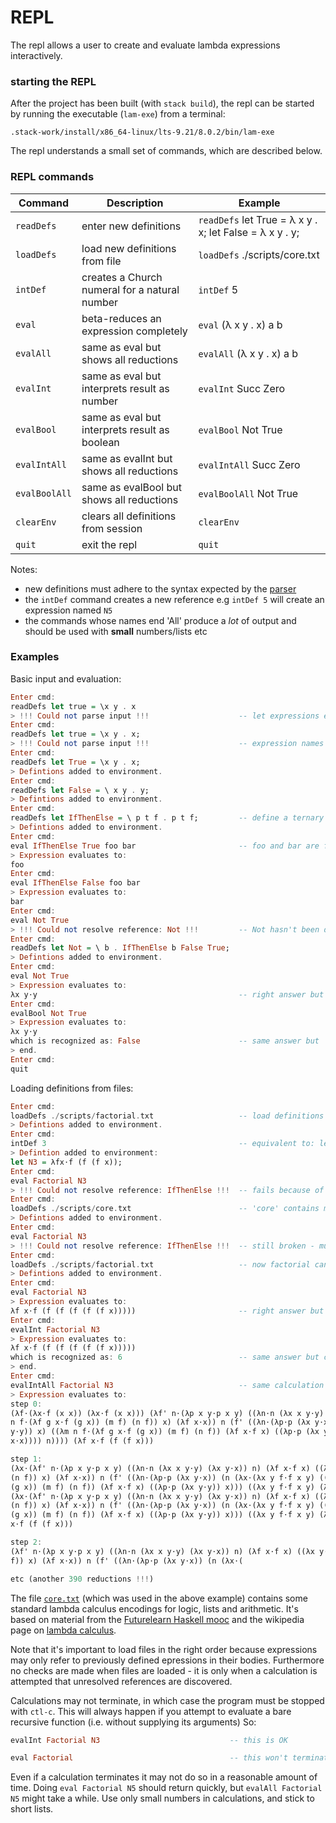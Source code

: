 # REPL
The repl allows a user to create and evaluate lambda expressions interactively.

### starting the REPL

After the project has been built (with `stack build`), the repl can be started by running the executable (`lam-exe`) from a terminal:
````text
.stack-work/install/x86_64-linux/lts-9.21/8.0.2/bin/lam-exe
````
The repl understands a small set of commands, which are described below.

### REPL commands

| Command | Description | Example |
| -------- | -------- | -------- |
| `readDefs` | enter new definitions| `readDefs` let True  = λ x y . x; let False = λ x y . y;  |
| `loadDefs` | load new definitions from file | `loadDefs` ./scripts/core.txt |
| `intDef`   | creates a Church numeral for a natural number | `intDef` 5 |
| `eval`     | beta-reduces an expression completely | `eval` (λ x y . x) a b |
| `evalAll`  | same as eval but shows all reductions | `evalAll` (λ x y . x) a b |
| `evalInt`  | same as eval but interprets result as number | `evalInt` Succ Zero |
| `evalBool`  | same as eval but interprets result as boolean | `evalBool` Not True |
| `evalIntAll` | same as evalInt but shows all reductions | `evalIntAll` Succ Zero |
| `evalBoolAll` | same as evalBool but shows all reductions | `evalBoolAll` Not True |
| `clearEnv` | clears all definitions from session | `clearEnv` |
| `quit`   | exit the repl | `quit` |


Notes:

* new definitions must adhere to the syntax expected by the [parser](./Syntax.md)
* the `intDef` command creates a new reference e.g `intDef 5` will create an expression named `N5`
* the commands whose names end 'All' produce a *lot* of output and should be used with **small** numbers/lists etc

### Examples

Basic input and evaluation:

````haskell
Enter cmd:
readDefs let true = \x y . x                         
> !!! Could not parse input !!!                    -- let expressions end with a semi-colon
Enter cmd:
readDefs let true = \x y . x;
> !!! Could not parse input !!!                    -- expression names begin with capital letters
Enter cmd:
readDefs let True = \x y . x;
> Defintions added to environment.
Enter cmd:
readDefs let False = \ x y . y;
> Defintions added to environment.
Enter cmd:
readDefs let IfThenElse = \ p t f . p t f;         -- define a ternary boolean operator
> Defintions added to environment.
Enter cmd:
eval IfThenElse True foo bar                       -- foo and bar are free lambda terms
> Expression evaluates to:
foo
Enter cmd:
eval IfThenElse False foo bar
> Expression evaluates to:
bar
Enter cmd:
eval Not True
> !!! Could not resolve reference: Not !!!         -- Not hasn't been defined yet
Enter cmd:
readDefs let Not = \ b . IfThenElse b False True;
> Defintions added to environment.
Enter cmd:
eval Not True
> Expression evaluates to:
λx y⋅y                                             -- right answer but not easy to interpret
Enter cmd:
evalBool Not True
> Expression evaluates to:
λx y⋅y
which is recognized as: False                      -- same answer but 'cast' to boolean
> end.
Enter cmd:
quit
````

Loading definitions from files:

````haskell
Enter cmd:
loadDefs ./scripts/factorial.txt                   -- load definitions from file
> Defintions added to environment.
Enter cmd:
intDef 3                                           -- equivalent to: let N3 = λfx⋅f (f (f x));
> Defintion added to environment: 
let N3 = λfx⋅f (f (f x));
Enter cmd:
eval Factorial N3
> !!! Could not resolve reference: IfThenElse !!!  -- fails because of missing definition
Enter cmd:
loadDefs ./scripts/core.txt                        -- 'core' contains missing definitions
> Defintions added to environment.
Enter cmd:
eval Factorial N3
> !!! Could not resolve reference: IfThenElse !!!  -- still broken - must load factorial.txt again
Enter cmd:
loadDefs ./scripts/factorial.txt                   -- now factorial can see 'core' definitions
> Defintions added to environment.
Enter cmd:
eval Factorial N3
> Expression evaluates to:
λf x⋅f (f (f (f (f (f x)))))                       -- right answer but hard to interpret
Enter cmd:
evalInt Factorial N3
> Expression evaluates to:
λf x⋅f (f (f (f (f (f x)))))
which is recognized as: 6                          -- same answer but cast to integer
> end.
Enter cmd:
evalIntAll Factorial N3                            -- same calculation but showing reductions
> Expression evaluates to:
step 0:
(λf⋅(λx⋅f (x x)) (λx⋅f (x x))) (λf' n⋅(λp x y⋅p x y) ((λn⋅n (λx x y⋅y) (λx y⋅x)) n) (λf x⋅f x) ((λx y⋅y ((λm
n f⋅(λf g x⋅f (g x)) (m f) (n f)) x) (λf x⋅x)) n (f' ((λn⋅(λp⋅p (λx y⋅x)) (n (λx⋅(λx y f⋅f x y) ((λp⋅p (λx
y⋅y)) x) ((λm n f⋅(λf g x⋅f (g x)) (m f) (n f)) (λf x⋅f x) ((λp⋅p (λx y⋅y)) x))) ((λx y f⋅f x y) (λf x⋅x) (λf
x⋅x)))) n)))) (λf x⋅f (f (f x)))

step 1:
(λx⋅(λf' n⋅(λp x y⋅p x y) ((λn⋅n (λx x y⋅y) (λx y⋅x)) n) (λf x⋅f x) ((λx y⋅y ((λm n f⋅(λf g x⋅f (g x)) (m f)
(n f)) x) (λf x⋅x)) n (f' ((λn⋅(λp⋅p (λx y⋅x)) (n (λx⋅(λx y f⋅f x y) ((λp⋅p (λx y⋅y)) x) ((λm n f⋅(λf g x⋅f
(g x)) (m f) (n f)) (λf x⋅f x) ((λp⋅p (λx y⋅y)) x))) ((λx y f⋅f x y) (λf x⋅x) (λf x⋅x)))) n)))) (x x))
(λx⋅(λf' n⋅(λp x y⋅p x y) ((λn⋅n (λx x y⋅y) (λx y⋅x)) n) (λf x⋅f x) ((λx y⋅y ((λm n f⋅(λf g x⋅f (g x)) (m f)
(n f)) x) (λf x⋅x)) n (f' ((λn⋅(λp⋅p (λx y⋅x)) (n (λx⋅(λx y f⋅f x y) ((λp⋅p (λx y⋅y)) x) ((λm n f⋅(λf g x⋅f
(g x)) (m f) (n f)) (λf x⋅f x) ((λp⋅p (λx y⋅y)) x))) ((λx y f⋅f x y) (λf x⋅x) (λf x⋅x)))) n)))) (x x)) (λf
x⋅f (f (f x)))

step 2:
(λf' n⋅(λp x y⋅p x y) ((λn⋅n (λx x y⋅y) (λx y⋅x)) n) (λf x⋅f x) ((λx y⋅y ((λm n f⋅(λf g x⋅f (g x)) (m f) (n
f)) x) (λf x⋅x)) n (f' ((λn⋅(λp⋅p (λx y⋅x)) (n (λx⋅(

etc (another 390 reductions !!!)
````

The file [`core.txt`](../scripts/core.txt) (which was used in the above example) contains some standard lambda calculus encodings for logic, lists and arithmetic. It's based on material from the [Futurelearn Haskell mooc](https://www.futurelearn.com/courses/functional-programming-haskell) and the wikipedia page on [lambda calculus](https://en.wikipedia.org/wiki/Lambda_calculus).

Note that it's important to load files in the right order because expressions may only refer to previously defined epressions in their bodies. Furthermore no checks are made when files are loaded - it is only when a calculation is attempted that unresolved references are discovered.

Calculations may not terminate, in which case the program must be stopped with `ctl-c`. This will always happen if you attempt to evaluate a bare recursive function (i.e. without supplying its arguments) So:
````haskell
evalInt Factorial N3                             -- this is OK

eval Factorial                                   -- this won't terminate
````
Even if a calculation terminates it may not do so in a reasonable amount of time. Doing `eval Factorial N5` should return quickly, but `evalAll Factorial N5` might take a while. Use only small numbers in calculations, and stick to short lists.
